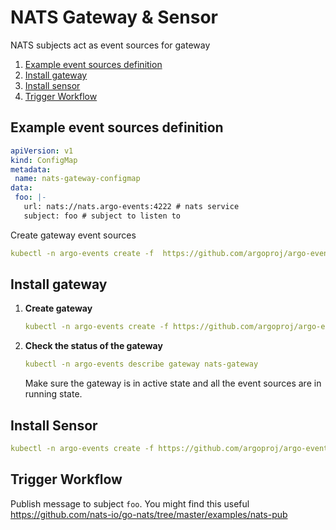 # NATS Gateway & Sensor

NATS subjects act as event sources for gateway

1. [Example event sources definition](#example-event-sources-definition)
2. [Install gateway](#install-gateway)
3. [Install sensor](#install-sensor)
4. [Trigger Workflow](#trigger-workflow)

## Example event sources definition
```yaml
apiVersion: v1
kind: ConfigMap
metadata:
 name: nats-gateway-configmap
data:
 foo: |-
   url: nats://nats.argo-events:4222 # nats service
   subject: foo # subject to listen to
```

Create gateway event sources

```yaml
kubectl -n argo-events create -f  https://github.com/argoproj/argo-events/blob/master/examples/gateways/nats-gateway-configmap.yaml
```

## Install gateway
1. **Create gateway**

    ```yaml
    kubectl -n argo-events create -f https://github.com/argoproj/argo-events/blob/master/examples/gateways/nats.yaml
    ```

2. **Check the status of the gateway**
    
    ```yaml
    kubectl -n argo-events describe gateway nats-gateway
    ```
    
   Make sure the gateway is in active state and all the event sources are in running state.
   
## Install Sensor
```yaml
kubectl -n argo-events create -f https://github.com/argoproj/argo-events/blob/master/examples/sensors/nats.yaml
```

## Trigger Workflow
Publish message to subject `foo`. You might find this useful https://github.com/nats-io/go-nats/tree/master/examples/nats-pub
